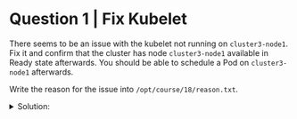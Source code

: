 # Question 1 | Fix Kubelet

There seems to be an issue with the kubelet not running on `cluster3-node1`. Fix it and confirm that the cluster has node `cluster3-node1` available in Ready state afterwards. You should be able to schedule a Pod on `cluster3-node1` afterwards.

Write the reason for the issue into `/opt/course/18/reason.txt`.

<details>
<summary>Solution:</summary>

The procedure for tasks like these should be to check if the kubelet is running. If not, start it, then check its logs and correct any errors if there are any.

It's always helpful to check if other clusters already have some of the components defined and running, so you can copy and use existing config files. Though in this case, it might not be necessary.

Check node status:

```shell
kubectl get node

NAME                     STATUS     ROLES           AGE   VERSION
cluster3-controlplane1   Ready      control-plane   14d   v1.28.2
cluster3-node1           NotReady   <none>          14d   v1.28.2
```

First, we check if the kubelet is running:

```shell
ssh cluster3-node1
root@cluster3-node1:~# ps aux | grep kubelet
root     29294  0.0  0.2  14856  1016 pts/0    S+   11:30   0:00 grep --color=auto kubelet
```

Nope, so we check if it's configured using systemd as a service:

```shell
root@cluster3-node1:~# service kubelet status
● kubelet.service - kubelet: The Kubernetes Node Agent
   Loaded: loaded (/lib/systemd/system/kubelet.service; enabled; vendor preset: enabled)
  Drop-In: /etc/systemd/system/kubelet.service.d
           └─10-kubeadm.conf
   Active: inactive (dead) since Sun 2019-12-08 11:30:06 UTC; 50min 52s ago
...
```

Yes, it's configured as a service with the config at /etc/systemd/system/kubelet.service.d/10-kubeadm.conf , but we see it's inactive. Let's try to start it:

```shell
root@cluster3-node1:~# service kubelet start
root@cluster3-node1:~# service kubelet status
● kubelet.service - kubelet: The Kubernetes Node Agent
   Loaded: loaded (/lib/systemd/system/kubelet.service; enabled; vendor preset: enabled)
  Drop-In: /etc/systemd/system/kubelet.service.d
           └─10-kubeadm.conf
   Active: activating (auto-restart) (Result: exit-code) since Thu 2020-04-30 22:03:10 UTC; 3s ago
     Docs: https://kubernetes.io/docs/home/
  Process: 5989 ExecStart=/usr/local/bin/kubelet $KUBELET_KUBECONFIG_ARGS $KUBELET_CONFIG_ARGS $KUBELET_KUBEADM_ARGS $KUBELET_EXTRA_ARGS (code=exited, status=203/EXEC)
 Main PID: 5989 (code=exited, status=203/EXEC)
 Apr 30 22:03:10 cluster3-node1 systemd[5989]: kubelet.service: Failed at step EXEC spawning /usr/local/bin/kubelet: No such file or directory
Apr 30 22:03:10 cluster3-node1 systemd[1]: kubelet.service: Main process exited, code=exited, status=203/EXEC
Apr 30 22:03:10 cluster3-node1 systemd[1]: kubelet.service: Failed with result 'exit-code'.
```

We see it's trying to execute /usr/local/bin/kubelet with some parameters defined in its service config file. A good way to find errors and get more logs is to run the command manually (usually also with its parameters).
 ...

```shell
root@cluster3-node1:~# /usr/local/bin/kubelet
bash: /usr/local/bin/kubelet: No such file or directory

root@cluster3-node1:~# whereis kubelet
kubelet: /usr/bin/kubelet
```

Another way would be to see the extended logging of a service like using 

```shell
journalctl -u kubelet.
```

Well, there we have it, wrong path specified. Correct the path in file /etc/systemd/system/kubelet.service.d/10-kubeadm.conf and run:

```shell
vim /etc/systemd/system/kubelet.service.d/10-kubeadm.conf # fix

systemctl daemon-reload && systemctl restart kubelet

systemctl status kubelet  # should now show running
```

Also the node should be available for the api server, give it a bit of time though:

```shell
k get node

NAME                     STATUS   ROLES           AGE   VERSION
cluster3-controlplane1   Ready    control-plane   14d   v1.28.2
cluster3-node1           Ready    <none>          14d   v1.28.2
```

Finally we write the reason into the file:

```shell
echo "wrong path to kubelet binary specified in service config" >> /opt/course/18/reason.txt
```

</details>
